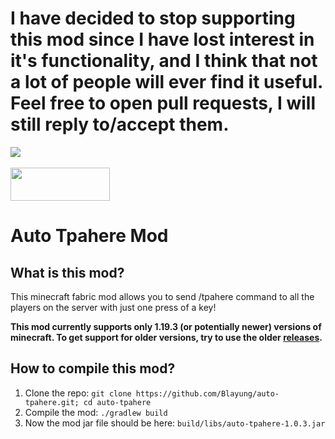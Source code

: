 # I have decided to stop supporting this mod since I have lost interest in it's functionality, and I think that not a lot of people will ever find it useful. Feel free to open pull requests, I will still reply to/accept them.
![](https://media.tenor.com/uFxiuS-FzzEAAAAd/monkey-macaco.gif)<br><br>
<img src="https://i.imgur.com/Ol1Tcf8.png" width="159" height="53"></img>
# Auto Tpahere Mod

## What is this mod?
This minecraft fabric mod allows you to send /tpahere command to all the players on the server with just one press of a key!  
  
**This mod currently supports only 1.19.3 (or potentially newer) versions of minecraft. To get support for older versions, try to use the older [releases](https://github.com/Blayung/auto-tpahere/releases).**

## How to compile this mod?
1. Clone the repo: `git clone https://github.com/Blayung/auto-tpahere.git; cd auto-tpahere`
2. Compile the mod: `./gradlew build`
3. Now the mod jar file should be here: `build/libs/auto-tpahere-1.0.3.jar`
